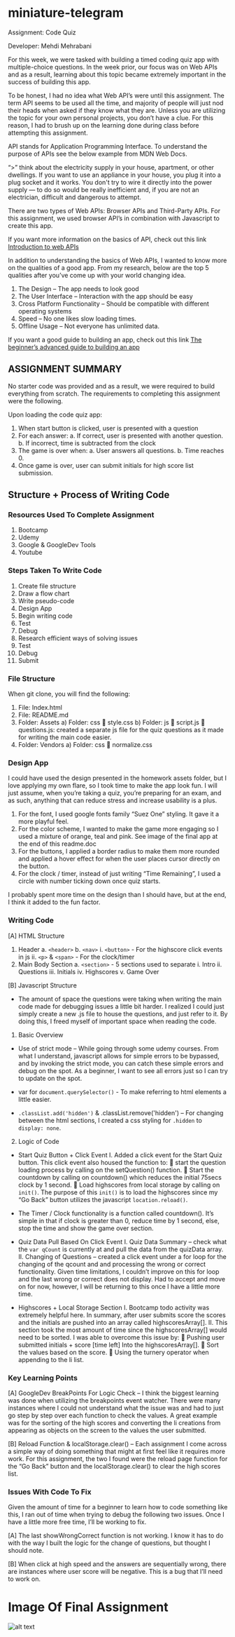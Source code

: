 # miniature-telegram

Assignment: Code Quiz

Developer: Mehdi Mehrabani

For this week, we were tasked with building a timed coding quiz app with multiple-choice questions. In the week prior, our focus was on Web APIs and as a result, learning about this topic became extremely important in the success of building this app.

To be honest, I had no idea what Web API’s were until this assignment. The term API seems to be used all the time, and majority of people will just nod their heads when asked if they know what they are. Unless you are utilizing the topic for your own personal projects, you don’t have a clue. For this reason, I had to brush up on the learning done during class before attempting this assignment.

API stands for Application Programming Interface. To understand the purpose of APIs see the below example from MDN Web Docs.

“>” think about the electricity supply in your house, apartment, or other dwellings. If you want to use an appliance in your house, you plug it into a plug socket and it works. You don't try to wire it directly into the power supply — to do so would be really inefficient and, if you are not an electrician, difficult and dangerous to attempt.

There are two types of Web APIs: Browser APIs and Third-Party APIs. For this assignment, we used browser API’s in combination with Javascript to create this app.

If you want more information on the basics of API, check out this link [Introduction to web APIs](https://developer.mozilla.org/en-US/docs/Learn/JavaScript/Client-side_web_APIs/Introduction)

In addition to understanding the basics of Web APIs, I wanted to know more on the qualities of a good app. From my research, below are the top 5 qualities after you’ve come up with your world changing idea.

1. The Design – The app needs to look good
2. The User Interface – Interaction with the app should be easy
3. Cross Platform Functionality – Should be compatible with different operating systems
4. Speed – No one likes slow loading times.
5. Offline Usage – Not everyone has unlimited data.

If you want a good guide to building an app, check out this link [The beginner’s advanced guide to building an app](https://uxdesign.cc/break-it-down-or-the-making-of-an-app-part-i-b2f260c2dffb)

## ASSIGNMENT SUMMARY

No starter code was provided and as a result, we were required to build everything from scratch. The requirements to completing this assignment were the following.

Upon loading the code quiz app:

1. When start button is clicked, user is presented with a question
2. For each answer:
   a. If correct, user is presented with another question.
   b. If incorrect, time is subtracted from the clock
3. The game is over when:
   a. User answers all questions.
   b. Time reaches 0.
4. Once game is over, user can submit initials for high score list submission.

## Structure + Process of Writing Code

### Resources Used To Complete Assignment

1. Bootcamp
2. Udemy
3. Google & GoogleDev Tools
4. Youtube

### Steps Taken To Write Code

1. Create file structure
2. Draw a flow chart
3. Write pseudo-code
4. Design App
5. Begin writing code
6. Test
7. Debug
8. Research efficient ways of solving issues
9. Test
10. Debug
11. Submit

### File Structure

When git clone, you will find the following:

1. File: Index.html
2. File: README.md
3. Folder: Assets
   a) Folder: css
    style.css
   b) Folder: js
    script.js
    questions.js: created a separate js file for the quiz questions as it made for writing the main code easier.
4. Folder: Vendors
   a) Folder: css
    normalize.css

### Design App

I could have used the design presented in the homework assets folder, but I love applying my own flare, so I took time to make the app look fun. I will just assume, when you’re taking a quiz, you’re preparing for an exam, and as such, anything that can reduce stress and increase usability is a plus.

1. For the font, I used google fonts family “Suez One” styling. It gave it a more playful feel.
2. For the color scheme, I wanted to make the game more engaging so I used a mixture of orange, teal and pink. See image of the final app at the end of this readme.doc
3. For the buttons, I applied a border radius to make them more rounded and applied a hover effect for when the user places cursor directly on the button.
4. For the clock / timer, instead of just writing “Time Remaining”, I used a circle with number ticking down once quiz starts.

I probably spent more time on the design than I should have, but at the end, I think it added to the fun factor.

### Writing Code

[A] HTML Structure

1. Header
   a. `<header>`
   b. `<nav>`
   i. `<button>` - For the highscore click events in js
   ii. `<p>` & `<span>` - For the clock/timer
2. Main Body Section
   a. `<section>` - 5 sections used to separate
   i. Intro
   ii. Questions
   iii. Initials
   iv. Highscores
   v. Game Over

[B] Javascript Structure

- The amount of space the questions were taking when writing the main code made for debugging issues a little bit harder. I realized I could just simply create a new .js file to house the questions, and just refer to it. By doing this, I freed myself of important space when reading the code.

1. Basic Overview

- Use of strict mode – While going through some udemy courses. From what I understand, javascript allows for simple errors to be bypassed, and by invoking the strict mode, you can catch these simple errors and debug on the spot. As a beginner, I want to see all errors just so I can try to update on the spot.

- var for `document.querySelector()` - To make referring to html elements a little easier.

- `.classList.add('hidden')` & .classList.remove('hidden') – For changing between the html sections, I created a css styling for `.hidden` to `display: none`.

2. Logic of Code

- Start Quiz Button + Click Event
  I. Added a click event for the Start Quiz button. This click event also housed the function to:
   start the question loading process by calling on the setQuestion() function.
   Start the countdown by calling on countdown() which reduces the initial 75secs clock by 1 second.
   Load highscores from local storage by calling on `init()`. The purpose of this `init()` is to load the highscores since my “Go Back” button utilizes the javascript `location.reload()`.

- The Timer / Clock functionality is a function called countdown(). It’s simple in that if clock is greater than 0, reduce time by 1 second, else, stop the time and show the game over section.

- Quiz Data Pull Based On Click Event
  I. Quiz Data Summary – check what the `var qCount` is currently at and pull the data from the quizData array.
  II. Changing of Questions – created a click event under a for loop for the changing of the qcount and and processing the wrong or correct functionality. Given time limitations, I couldn’t improve on this for loop and the last wrong or correct does not display. Had to accept and move on for now, however, I will be returning to this once I have a little more time.

- Highscores + Local Storage Section
  I. Bootcamp todo activity was extremely helpful here. In summary, after user submits score the scores and the initials are pushed into an array called highscoresArray[].
  II. This section took the most amount of time since the highscoresArray[] would need to be sorted. I was able to overcome this issue by:
   Pushing user submitted initials + score [time left] Into the highscoresArray[].
   Sort the values based on the score.
   Using the turnery operator when appending to the li list.

### Key Learning Points

[A] GoogleDev BreakPoints For Logic Check – I think the biggest learning was done when utilizing the breakpoints event watcher. There were many instances where I could not understand what the issue was and had to just go step by step over each function to check the values. A great example was for the sorting of the high scores and converting the li creations from appearing as objects on the screen to the values the user submitted.

[B] Reload Function & localStorage.clear() – Each assignment I come across a simple way of doing something that might at first feel like it requires more work. For this assignment, the two I found were the reload page function for the “Go Back” button and the localStorage.clear() to clear the high scores list.

### Issues With Code To Fix

Given the amount of time for a beginner to learn how to code something like this, I ran out of time when trying to debug the following two issues. Once I have a little more free time, I’ll be working to fix.

[A] The last showWrongCorrect function is not working. I know it has to do with the way I built the logic for the change of questions, but thought I should note.

[B] When click at high speed and the answers are sequentially wrong, there are instances where user score will be negative. This is a bug that I’ll need to work on.

# Image Of Final Assignment

![alt text](./assets/img/miniature-telegram.png)
